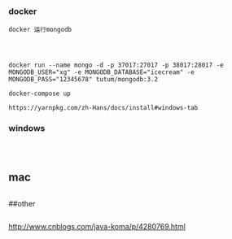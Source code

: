 ### docker 

```
docker 运行mongodb




docker run --name mongo -d -p 37017:27017 -p 38017:28017 -e MONGODB_USER="xg" -e MONGODB_DATABASE="icecream" -e MONGODB_PASS="12345678" tutum/mongodb:3.2

docker-compose up 

https://yarnpkg.com/zh-Hans/docs/install#windows-tab

```
### windows 

```$xslt



```


## mac 

```$xslt

```


##other 


```

```



http://www.cnblogs.com/java-koma/p/4280769.html



